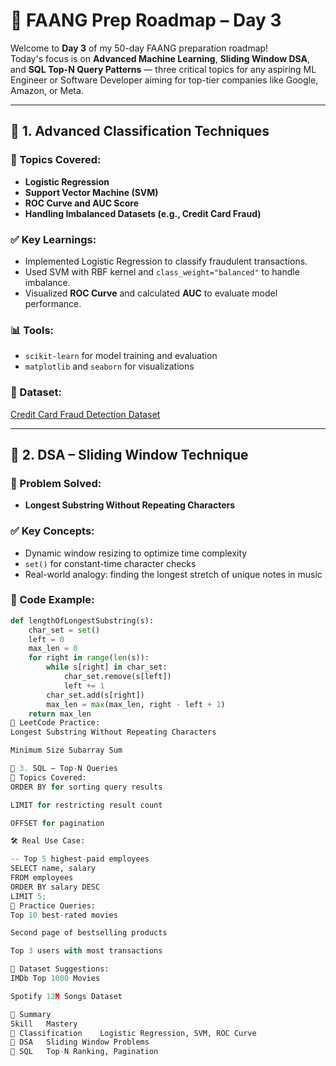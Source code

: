 # 📘 FAANG Prep Roadmap – Day 3

Welcome to **Day 3** of my 50-day FAANG preparation roadmap!  
Today's focus is on **Advanced Machine Learning**, **Sliding Window DSA**, and **SQL Top-N Query Patterns** — three critical topics for any aspiring ML Engineer or Software Developer aiming for top-tier companies like Google, Amazon, or Meta.

---

## 🔷 1. Advanced Classification Techniques

### 🧠 Topics Covered:
- **Logistic Regression**
- **Support Vector Machine (SVM)**
- **ROC Curve and AUC Score**
- **Handling Imbalanced Datasets (e.g., Credit Card Fraud)**

### ✅ Key Learnings:
- Implemented Logistic Regression to classify fraudulent transactions.
- Used SVM with RBF kernel and `class_weight="balanced"` to handle imbalance.
- Visualized **ROC Curve** and calculated **AUC** to evaluate model performance.

### 📊 Tools:
- `scikit-learn` for model training and evaluation
- `matplotlib` and `seaborn` for visualizations

### 📂 Dataset:
[Credit Card Fraud Detection Dataset](https://www.kaggle.com/datasets/mlg-ulb/creditcardfraud)

---

## 🧩 2. DSA – Sliding Window Technique

### 🎯 Problem Solved:
- **Longest Substring Without Repeating Characters**

### ✅ Key Concepts:
- Dynamic window resizing to optimize time complexity
- `set()` for constant-time character checks
- Real-world analogy: finding the longest stretch of unique notes in music

### 📎 Code Example:
```python
def lengthOfLongestSubstring(s):
    char_set = set()
    left = 0
    max_len = 0
    for right in range(len(s)):
        while s[right] in char_set:
            char_set.remove(s[left])
            left += 1
        char_set.add(s[right])
        max_len = max(max_len, right - left + 1)
    return max_len
🧪 LeetCode Practice:
Longest Substring Without Repeating Characters

Minimum Size Subarray Sum

💾 3. SQL – Top-N Queries
🧠 Topics Covered:
ORDER BY for sorting query results

LIMIT for restricting result count

OFFSET for pagination

🛠 Real Use Case:

-- Top 5 highest-paid employees
SELECT name, salary
FROM employees
ORDER BY salary DESC
LIMIT 5;
🧪 Practice Queries:
Top 10 best-rated movies

Second page of bestselling products

Top 3 users with most transactions

📂 Dataset Suggestions:
IMDb Top 1000 Movies

Spotify 12M Songs Dataset

🏁 Summary
Skill	Mastery
🔹 Classification	Logistic Regression, SVM, ROC Curve
🔹 DSA	Sliding Window Problems
🔹 SQL	Top-N Ranking, Pagination
